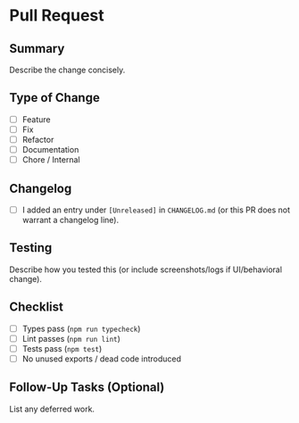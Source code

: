 # Pull Request

## Summary

Describe the change concisely.

## Type of Change

-   [ ] Feature
-   [ ] Fix
-   [ ] Refactor
-   [ ] Documentation
-   [ ] Chore / Internal

## Changelog

-   [ ] I added an entry under `[Unreleased]` in `CHANGELOG.md` (or this PR does not warrant a changelog line).

## Testing

Describe how you tested this (or include screenshots/logs if UI/behavioral change).

## Checklist

-   [ ] Types pass (`npm run typecheck`)
-   [ ] Lint passes (`npm run lint`)
-   [ ] Tests pass (`npm test`)
-   [ ] No unused exports / dead code introduced

## Follow-Up Tasks (Optional)

List any deferred work.
